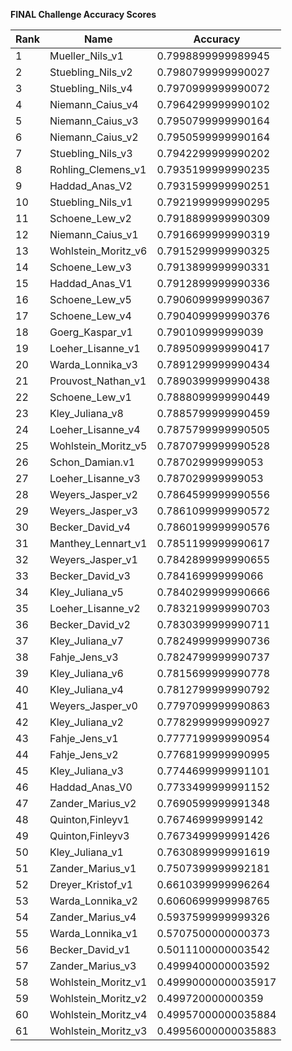 **FINAL Challenge Accuracy Scores**



|Rank|Name|Accuracy|
|----|-----|---|
|1|Mueller_Nils_v1|0.7998899999989945|
|2|Stuebling_Nils_v2|0.7980799999990027|
|3|Stuebling_Nils_v4|0.7970999999990072|
|4|Niemann_Caius_v4|0.7964299999990102|
|5|Niemann_Caius_v3|0.7950799999990164|
|6|Niemann_Caius_v2|0.7950599999990164|
|7|Stuebling_Nils_v3|0.7942299999990202|
|8|Rohling_Clemens_v1|0.7935199999990235|
|9|Haddad_Anas_V2|0.7931599999990251|
|10|Stuebling_Nils_v1|0.7921999999990295|
|11|Schoene_Lew_v2|0.7918899999990309|
|12|Niemann_Caius_v1|0.7916699999990319|
|13|Wohlstein_Moritz_v6|0.7915299999990325|
|14|Schoene_Lew_v3|0.7913899999990331|
|15|Haddad_Anas_V1|0.7912899999990336|
|16|Schoene_Lew_v5|0.7906099999990367|
|17|Schoene_Lew_v4|0.7904099999990376|
|18|Goerg_Kaspar_v1|0.790109999999039|
|19|Loeher_Lisanne_v1|0.7895099999990417|
|20|Warda_Lonnika_v3|0.7891299999990434|
|21|Prouvost_Nathan_v1|0.7890399999990438|
|22|Schoene_Lew_v1|0.7888099999990449|
|23|Kley_Juliana_v8|0.7885799999990459|
|24|Loeher_Lisanne_v4|0.7875799999990505|
|25|Wohlstein_Moritz_v5|0.7870799999990528|
|26|Schon_Damian.v1|0.787029999999053|
|27|Loeher_Lisanne_v3|0.787029999999053|
|28|Weyers_Jasper_v2|0.7864599999990556|
|29|Weyers_Jasper_v3|0.7861099999990572|
|30|Becker_David_v4|0.7860199999990576|
|31|Manthey_Lennart_v1|0.7851199999990617|
|32|Weyers_Jasper_v1|0.7842899999990655|
|33|Becker_David_v3|0.784169999999066|
|34|Kley_Juliana_v5|0.7840299999990666|
|35|Loeher_Lisanne_v2|0.7832199999990703|
|36|Becker_David_v2|0.7830399999990711|
|37|Kley_Juliana_v7|0.7824999999990736|
|38|Fahje_Jens_v3|0.7824799999990737|
|39|Kley_Juliana_v6|0.7815699999990778|
|40|Kley_Juliana_v4|0.7812799999990792|
|41|Weyers_Jasper_v0|0.7797099999990863|
|42|Kley_Juliana_v2|0.7782999999990927|
|43|Fahje_Jens_v1|0.7777199999990954|
|44|Fahje_Jens_v2|0.7768199999990995|
|45|Kley_Juliana_v3|0.7744699999991101|
|46|Haddad_Anas_V0|0.7733499999991152|
|47|Zander_Marius_v2|0.7690599999991348|
|48|Quinton,Finleyv1|0.767469999999142|
|49|Quinton,Finleyv3|0.7673499999991426|
|50|Kley_Juliana_v1|0.7630899999991619|
|51|Zander_Marius_v1|0.7507399999992181|
|52|Dreyer_Kristof_v1|0.6610399999996264|
|53|Warda_Lonnika_v2|0.6060699999998765|
|54|Zander_Marius_v4|0.5937599999999326|
|55|Warda_Lonnika_v1|0.5707500000000373|
|56|Becker_David_v1|0.5011100000003542|
|57|Zander_Marius_v3|0.4999400000003592|
|58|Wohlstein_Moritz_v1|0.49990000000035917|
|59|Wohlstein_Moritz_v2|0.499720000000359|
|60|Wohlstein_Moritz_v4|0.49957000000035884|
|61|Wohlstein_Moritz_v3|0.49956000000035883|
